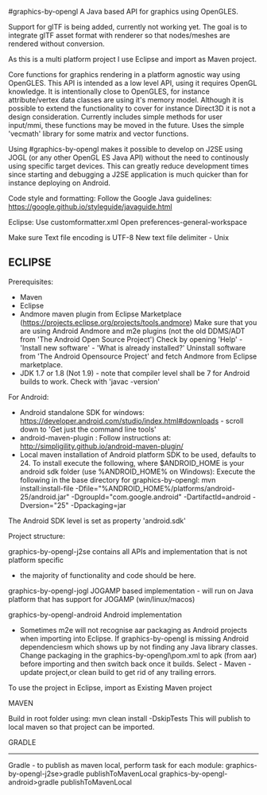 ﻿#graphics-by-opengl
A Java based API for graphics using OpenGLES.

Support for glTF is being added, currently not working yet.
The goal is to integrate glTF asset format with renderer so that nodes/meshes are rendered without conversion.

As this is a multi platform project I use Eclipse and import as Maven project.

Core functions for graphics rendering in a platform agnostic way using OpenGLES.
This API is intended as a low level API, using it requires OpenGL knowledge.
It is intentionally close to OpenGLES, for instance attribute/vertex data classes are using it's memory model. 
Although it is possible to extend the functionality to cover for instance Direct3D it is not a design consideration.
Currently includes simple methods for user input/mmi, these functions may be moved in the future. 
Uses the simple 'vecmath' library for some matrix and vector functions.

Using #graphics-by-opengl makes it possible to develop on J2SE using JOGL (or any other OpenGL ES Java API) without the need to continously using specific target devices.
This can greatly reduce development times since starting and debugging a J2SE application is much quicker than for instance deploying on Android.

Code style and formatting:
Follow the Google Java guidelines:
https://google.github.io/styleguide/javaguide.html

Eclipse:
Use customformatter.xml
Open preferences-general-workspace

Make sure Text file encoding is UTF-8
New text file delimiter - Unix


ECLIPSE 
----------------------------------------------------------------------
Prerequisites:
- Maven
- Eclipse
- Andmore maven plugin from Eclipse Marketplace (https://projects.eclipse.org/projects/tools.andmore)
Make sure that you are using Android Andmore and m2e plugins (not the old DDMS/ADT from 'The Android Open Source Project')
Check by opening 'Help' - 'Install new software' - 'What is already installed?' 
Uninstall software from 'The Android Opensource Project' and fetch Andmore from Eclipse marketplace.
- JDK 1.7 or 1.8 (Not 1.9) - note that compiler level shall be 7 for Android builds to work.
Check with 'javac -version' 

For Android:
- Android standalone SDK for windows:
https://developer.android.com/studio/index.html#downloads - scroll down to 'Get just the command line tools'
- android-maven-plugin : Follow instructions at: http://simpligility.github.io/android-maven-plugin/
- Local maven installation of Android platform SDK to be used, defaults to 24.
To install execute the following, where $ANDROID_HOME is your android sdk folder (use %ANDROID_HOME% on Windows):
Execute the following in the base directory for graphics-by-opengl:
mvn install:install-file -Dfile="%ANDROID_HOME%/platforms/android-25/android.jar" -DgroupId="com.google.android" -DartifactId=android -Dversion="25" -Dpackaging=jar

The Android SDK level is set as property 'android.sdk'

Project structure:

graphics-by-opengl-j2se contains all APIs and implementation that is not platform specific
- the majority of functionality and code should be here.

graphics-by-opengl-jogl
JOGAMP based implementation - will run on Java platform that has support for JOGAMP (win/linux/macos)

graphics-by-opengl-android
Android implementation
- Sometimes m2e will not recognise aar packaging as Android projects when importing into Eclipse.
If graphics-by-opengl is missing Android dependenciesm which shows up by not finding any Java library classes.
Change packaging in the graphics-by-opengl\pom.xml to apk (from aar) before importing and then switch back once it builds.
Select - Maven - update project,or clean build to get rid of any trailing errors.

To use the project in Eclipse, import as Existing Maven project

MAVEN

Build in root folder using:
mvn clean install -DskipTests
This will publish to local maven so that project can be imported.

GRADLE

----------------------------------------------------------------------

Gradle - to publish as maven local, perform task for each module:
graphics-by-opengl-j2se>gradle publishToMavenLocal
graphics-by-opengl-android>gradle publishToMavenLocal

